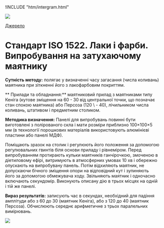 
!INCLUDE "htm/intergram.html"

![](https://chart.googleapis.com/chart?chs=180x180&amp;cht=qr&amp;chl=https://pp.vokov.tk/%D0%B2%D0%B8%D0%B1%D1%96%D1%80_%D1%84%D0%B0%D1%80%D0%B1%D0%B8.html) 

[Джерело](http://vseokraskah.net/standart-iso-1522 "Permalink to Стандарт ISO 1522. Лаки и краски. Испытания на затухающем маятнике")

# Стандарт ISO 1522. Лаки і фарби. Випробування на затухаючому маятнику

**Сутність методу:** полягає у визначенні часу загасання (числа коливань) маятника при зіткненні його з лакофарбовим покриттям.

** Прилади та обладнання:** маятниковий прилад з маятниками типу Кеніга (кутове зміщення на 60 - 30 від центральної точки, що позначає стан спокою маятника) або Персоза (120 \ - 40), лічильником числа коливань, штативом і предметним столиком.
  
**Методика визначення:** Панелі для випробувань повинні бути виготовлені з полірованого скла і мати розміри приблизно 100×100×5 мм (в технології порошкових матеріалів використовують алюмінієві пластини або панелі МДФ).

Поміщають зразок на столик і регулюють його положення за допомогою регулювальних гвинтів біля основи приладу і рівнеміром. Перед випробуванням протирають кульки маятників ганчірочкою, змоченою в діетиловому ефірі, витримують в атмосферних умовах 10 хв і обережно опускають на випробувану панель. Потім відхиляють маятник, не допускаючи бічного зміщення опори на відповідний кут і зупиняють його за допомогою обмежувача ходу. Звільняють маятник і одночасно включають секундомір. Виконують описану дію в трьох місцях на одній і тій же панелі.

**Вираз результатів:** записують час в секундах, необхідний для падіння амплітуди або з 60 до 30 (маятник Кеніга), або з 120 до 40 (маятник Персоза). Обчислюють середнє арифметичне з трьох паралельних вимірювань.

![][1]

[1]: /img/-8436939.jpg
  